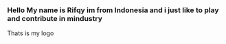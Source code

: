 ### Hello My name is Rifqy im from Indonesia and i just like to play and contribute in mindustry


Thats is my logo
